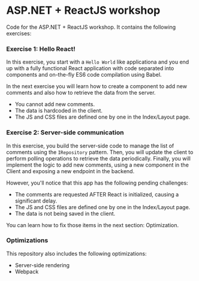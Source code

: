 # ASP.NET + ReactJS workshop

Code for the ASP.NET + ReactJS workshop. It contains the following exercises:


### Exercise 1: Hello React!

In this exercise, you start with a `Hello World` like applicationa and you end up with a fully functional React application with code separated into components and on-the-fly ES6 code compilation using Babel.

In the next exercise you will learn how to create a component to add new comments and also how to retrieve the data from the server.

* You cannot add new comments.
* The data is hardcoded in the client.
* The JS and CSS files are defined one by one in the Index/Layout page.

### Exercise 2: Server-side communication

In this exercise, you build the server-side code to manage the list of comments using the `IRepository` pattern. Then, you will update the client to perform polling operations to retrieve the data periodically. Finally, you will implement the logic to add new comments, using a new component in the Client and exposing a new endpoint in the backend.

However, you'll notice that this app has the following pending challenges:

* The comments are requested AFTER React is initialized, causing a significant delay.
* The JS and CSS files are defined one by one in the Index/Layout page.
* The data is not being saved in the client.

You can learn how to fix those items in the next section: Optimization.

### Optimizations

This repository also includes the following optimizations:

* Server-side rendering
* Webpack